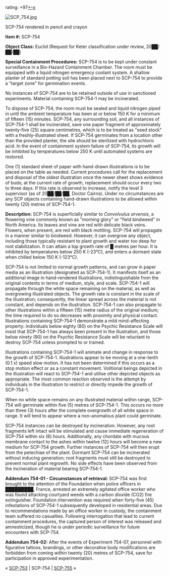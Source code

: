 rating: +97[+](javascript:; "I like it")[–](javascript:; "I don't like it")[x](javascript:; "Cancel my vote")

![SCP_754.jpg](http://scp-wiki.wdfiles.com/local--files/scp-754/SCP_754.jpg)

SCP-754 rendered in pencil and crayon

**Item #:** SCP-754

**Object Class:** Euclid (Request for Keter classification under review, 20██/██/██)

**Special Containment Procedures:** SCP-754 is to be kept under constant surveillance in a Bio-Hazard Containment Chamber. The room must be equipped with a liquid nitrogen emergency coolant system. A shallow planter of standard potting soil has been placed next to SCP-754 to provide a "target zone" for germination events.

No instances of SCP-754 are to be retained outside of use in sanctioned experiments. Material containing SCP-754-1 may be incinerated.

To dispose of SCP-754, the room must be sealed and liquid nitrogen piped in until the ambient temperature has been at or below 150 K for a minimum of fifteen (15) minutes. SCP-754, any surrounding soil, and all instances of SCP-754-1 shall be incinerated, save one paper fragment of approximately twenty-five (25) square centimetres, which is to be treated as "seed stock" with a freshly-illustrated sheet. If SCP-754 germinates from a location other than the provided planter, the site should be sterilized with hydrochloric acid. In the event of containment system failure of SCP-754, its growth will be inhibited by temperatures below 250 K until automated systems are restored.

One (1) standard sheet of paper with hand-drawn illustrations is to be placed on the table as needed. Current procedures call for the replacement and disposal of the oldest illustration once the newer sheet shows evidence of buds; at the current rate of growth, replacement should occur every two to three days. If this rate is observed to increase, notify the level 3 supervisor (as of 20██/██/██, Doctor Cairns). Under no circumstances are any SCP objects containing hand-drawn illustrations to be allowed within twenty (20) metres of SCP-754-1.

**Description:** SCP-754 is superficially similar to _Convolvulus arvensis_, a flowering vine commonly known as "morning glory" or "field bindweed" in North America. Its leaves and vine are red with delicate black veins. Flowers, when present, are red with black mottling. SCP-754 will propagate in a manner similar to bindweed. However, it can overgrow any object, including those typically resistant to plant growth and water too deep for root stabilization. It can attain a top growth rate of █ metres per hour. It is inhibited by temperatures below 250 K (-23°C), and enters a dormant state when chilled below 150 K (-123°C).

SCP-754 is not limited to normal growth patterns, and can grow in paper media as an illustration (designated as SCP-754-1). It manifests itself as an additional image in hand-rendered illustrations, indistinguishable from the original contents in terms of medium, style, and scale. SCP-754-1 will propagate through the white space remaining on the material, as well as overgrowing illustrated objects. The growth rate is constant in the scale of the illustration; consequently, the linear spread across the material is not constant, and depends on the illustration. SCP-754-1 can also propagate to other illustrations within a fifteen (15) metre radius of the original medium; the time required to do so decreases with proximity and physical contact. Illustrations containing SCP-754-1 demonstrate a mild mind-affecting property: individuals below eighty (80) on the Psychic Resistance Scale will insist that SCP-754-1 has always been present in the illustration, and those below ninety (90) on the Psychic Resistance Scale will be reluctant to destroy SCP-754 unless prompted to or trained.

Illustrations containing SCP-754-1 will animate and change in response to the growth of SCP-754-1. Illustrations appear to be moving at a one-tenth (0.1 x) speed slow motion. It has not been determined if this occurs as a stop motion effect or as a constant movement. Volitional beings depicted in the illustration will react to SCP-754-1 and utilise other depicted objects as appropriate. The most common reaction observed is the attempt by individuals in the illustration to restrict or directly impede the growth of SCP-754-1.

When no white space remains on any illustrated material within range, SCP-754 will germinate within five (5) metres of SCP-754-1. This occurs no more than three (3) hours after the complete overgrowth of all white space in range. It will tend to appear where a non-anomalous plant could germinate.

SCP-754 instances can be destroyed by incineration. However, any root fragments left intact will be stimulated and cause immediate regeneration of SCP-754 within six (6) hours. Additionally, any chordate with mucous membrane contact to the ashes within twelve (12) hours will become a new medium for SCP-754 growth. Further instances of SCP-754 will then erupt from the petechiae of the plant. Dormant SCP-754 can be incinerated without inducing generation; root fragments must still be destroyed to prevent normal plant regrowth. No side effects have been observed from the incineration of material bearing SCP-754-1.

**Addendum 754-01 - Circumstances of retrieval:** SCP-754 was first brought to the attention of the Foundation when police officers in █████████, France, arrested an extremely agitated office worker who was found attacking courtyard weeds with a carbon dioxide (CO2) fire extinguisher. Foundation intervention was required when forty-five (45) infestations of SCP-754-1 subsequently developed in residential areas. Due to recommendations made by an office worker in custody, the containment team suffered no casualties. Following interrogation that lead to current containment procedures, the captured person of interest was released and amnesticized, though he is under periodic surveillance for future encounters with SCP-754.

**Addendum 754-02:** After the events of Experiment 754-07, personnel with figurative tattoos, brandings, or other decorative body modifications are forbidden from coming within twenty (20) metres of SCP-754, save for participation in approved experimentation.

« [SCP-753](/scp-753) | SCP-754 | [SCP-755](/scp-755) »